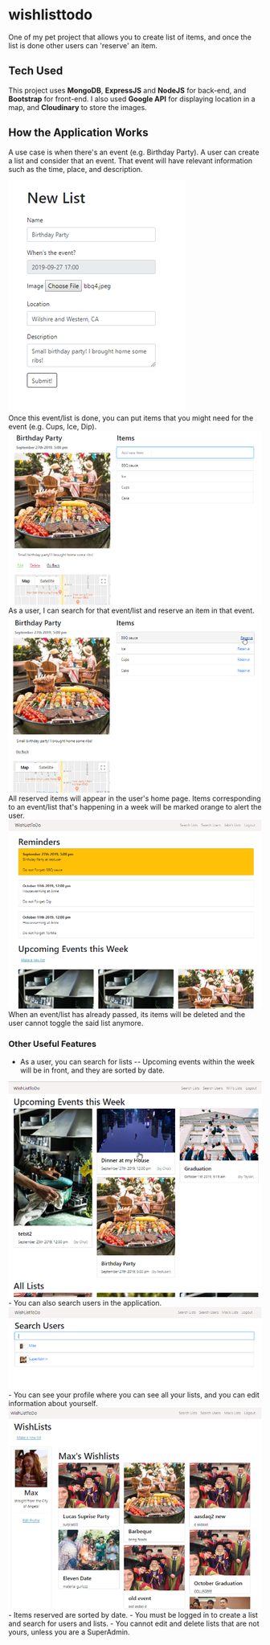 # wishlisttodo
One of my pet project that allows you to create list of items, and once the list is done other users can 'reserve' an item. 

## Tech Used
This project uses **MongoDB**, **ExpressJS** and **NodeJS** for back-end, and **Bootstrap** for front-end. I also used **Google API** for displaying location in a map, and **Cloudinary** to store the images.


## How the Application Works
A use case is when there's an event (e.g. Birthday Party). A user can create a list and consider that an event. That event will have relevant information such as the time, place, and description.

<kbd>
  <img src="imageforreadme/pic1makelist.png">
</kbd>
<br/>
Once this event/list is done, you can put items that you might need for the event (e.g. Cups, Ice, Dip). 

<kbd>
  <img src="imageforreadme/pic2listinfo.png">
</kbd>
<br/>
As a user, I can search for that event/list and reserve an item in that event.

<kbd>
  <img src="imageforreadme/pic3reserve.png">
</kbd>
<br/>
All reserved items will appear in the user's home page. Items corresponding to an event/list that's happening in a week will be marked orange to alert the user.

<kbd>
  <img src="imageforreadme/pic4itemlist.png">
</kbd>
<br/>
When an event/list has already passed, its items will be deleted and the user cannot toggle the said list anymore.

### Other Useful Features

- As a user, you can search for lists -- Upcoming events within the week will be in front, and they are sorted by date.

<kbd>
  <img src="imageforreadme/pic5.png">
</kbd>
<br/>
- You can also search users in the application.

<kbd>
  <img src="imageforreadme/pic6.png">
</kbd>
<br/>
- You can see your profile where you can see all your lists, and you can edit information about yourself.

<kbd>
  <img src="imageforreadme/pic7.png">
</kbd>
<br/>
- Items reserved are sorted by date.
- You must be logged in to create a list and search for users and lists.
- You cannot edit and delete lists that are not yours, unless you are a SuperAdmin.
